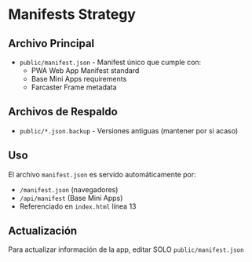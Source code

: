 # Manifests Strategy

## Archivo Principal
- `public/manifest.json` - Manifest único que cumple con:
  - PWA Web App Manifest standard
  - Base Mini Apps requirements
  - Farcaster Frame metadata

## Archivos de Respaldo
- `public/*.json.backup` - Versiones antiguas (mantener por si acaso)

## Uso
El archivo `manifest.json` es servido automáticamente por:
- `/manifest.json` (navegadores)
- `/api/manifest` (Base Mini Apps)
- Referenciado en `index.html` línea 13

## Actualización
Para actualizar información de la app, editar SOLO `public/manifest.json`
